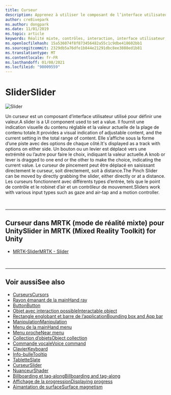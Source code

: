 ```yaml
---
title: Curseur
description: Apprenez à utiliser le composant de l’interface utilisateur Slider pour définir une valeur en déplaçant un bouton ou un levier sur une piste à l’aide de la boîte à outils de la réalité mixte.
author: cre8ivepark
ms.author: dongpark
ms.date: 11/01/2019
ms.topic: article
keywords: Réalité mixte, contrôles, interaction, interface utilisateur, expérience utilisateur, casque de réalité mixte, casque de réalité mixte, casque de réalité virtuelle, HoloLens, Slider, MRTK, boîte à outils de réalité mixte
ms.openlocfilehash: 15a536074f8f873456482a55c1c9dbe418602bb1
ms.sourcegitcommit: 2329db5a76dfe1b844e21291dbc8ee3888ed1b81
ms.translationtype: MT
ms.contentlocale: fr-FR
ms.lasthandoff: 01/08/2021
ms.locfileid: "98009559"
---
```

# <a name="slider"></a><span data-ttu-id="be39d-104">Slider</span><span class="sxs-lookup"><span data-stu-id="be39d-104">Slider</span></span>

![Slider](images/UX_Hero_Slider.jpg)

<span data-ttu-id="be39d-106">Un curseur est un composant d’interface utilisateur utilisé pour définir une valeur.</span><span class="sxs-lookup"><span data-stu-id="be39d-106">A slider is a UI component used to set a value.</span></span> <span data-ttu-id="be39d-107">Il fournit une indication visuelle du contenu réglable et la valeur actuelle de la plage de contenu totale.</span><span class="sxs-lookup"><span data-stu-id="be39d-107">It provides a visual indication of adjustable content, and the current setting in the total range of content.</span></span> <span data-ttu-id="be39d-108">Elle s’affiche sous la forme d’une piste avec des options de chaque côté.</span><span class="sxs-lookup"><span data-stu-id="be39d-108">It's displayed as a track with options on either side.</span></span> <span data-ttu-id="be39d-109">Un bouton ou un levier est déplacé vers une extrémité ou l’autre pour faire le choix, indiquant la valeur actuelle.</span><span class="sxs-lookup"><span data-stu-id="be39d-109">A knob or lever is dragged to one end or the other to make the choice, indicating the current value.</span></span> <span data-ttu-id="be39d-110">Le curseur de pincement peut être déplacé en saisissant directement le curseur, soit directement, soit à distance.</span><span class="sxs-lookup"><span data-stu-id="be39d-110">The Pinch Slider can be moved by directly grabbing the slider, either directly or at a distance.</span></span> <span data-ttu-id="be39d-111">Les curseurs fonctionnent avec différents types d’entrée, tels que le point de contrôle et le robinet d’air et un contrôleur de mouvement.</span><span class="sxs-lookup"><span data-stu-id="be39d-111">Sliders work with various input types such as gaze and air-tap and a motion controller.</span></span>

<br>

---

## <a name="slider-in-mrtk-mixed-reality-toolkit-for-unity"></a><span data-ttu-id="be39d-112">Curseur dans MRTK (mode de réalité mixte) pour Unity</span><span class="sxs-lookup"><span data-stu-id="be39d-112">Slider in MRTK (Mixed Reality Toolkit) for Unity</span></span>

* [<span data-ttu-id="be39d-113">MRTK-Slider</span><span class="sxs-lookup"><span data-stu-id="be39d-113">MRTK - Slider</span></span>](https://microsoft.github.io/MixedRealityToolkit-Unity/Documentation/README_Sliders.html)

<br>

---

## <a name="see-also"></a><span data-ttu-id="be39d-114">Voir aussi</span><span class="sxs-lookup"><span data-stu-id="be39d-114">See also</span></span>

* [<span data-ttu-id="be39d-115">Curseurs</span><span class="sxs-lookup"><span data-stu-id="be39d-115">Cursors</span></span>](cursors.md)
* [<span data-ttu-id="be39d-116">Rayon émanant de la main</span><span class="sxs-lookup"><span data-stu-id="be39d-116">Hand ray</span></span>](point-and-commit.md)
* [<span data-ttu-id="be39d-117">Button</span><span class="sxs-lookup"><span data-stu-id="be39d-117">Button</span></span>](button.md)
* [<span data-ttu-id="be39d-118">Objet avec interaction possible</span><span class="sxs-lookup"><span data-stu-id="be39d-118">Interactable object</span></span>](interactable-object.md)
* [<span data-ttu-id="be39d-119">Rectangle englobant et barre de l’application</span><span class="sxs-lookup"><span data-stu-id="be39d-119">Bounding box and App bar</span></span>](app-bar-and-bounding-box.md)
* [<span data-ttu-id="be39d-120">Manipulation</span><span class="sxs-lookup"><span data-stu-id="be39d-120">Manipulation</span></span>](direct-manipulation.md)
* [<span data-ttu-id="be39d-121">Menu de la main</span><span class="sxs-lookup"><span data-stu-id="be39d-121">Hand menu</span></span>](hand-menu.md)
* [<span data-ttu-id="be39d-122">Menu proche</span><span class="sxs-lookup"><span data-stu-id="be39d-122">Near menu</span></span>](near-menu.md)
* [<span data-ttu-id="be39d-123">Collection d’objets</span><span class="sxs-lookup"><span data-stu-id="be39d-123">Object collection</span></span>](object-collection.md)
* [<span data-ttu-id="be39d-124">Commande vocale</span><span class="sxs-lookup"><span data-stu-id="be39d-124">Voice command</span></span>](voice-input.md)
* [<span data-ttu-id="be39d-125">Clavier</span><span class="sxs-lookup"><span data-stu-id="be39d-125">Keyboard</span></span>](keyboard.md)
* [<span data-ttu-id="be39d-126">Info-bulle</span><span class="sxs-lookup"><span data-stu-id="be39d-126">Tooltip</span></span>](tooltip.md)
* [<span data-ttu-id="be39d-127">Tablette</span><span class="sxs-lookup"><span data-stu-id="be39d-127">Slate</span></span>](slate.md)
* [<span data-ttu-id="be39d-128">Curseur</span><span class="sxs-lookup"><span data-stu-id="be39d-128">Slider</span></span>](slider.md)
* [<span data-ttu-id="be39d-129">Nuanceur</span><span class="sxs-lookup"><span data-stu-id="be39d-129">Shader</span></span>](shader.md)
* [<span data-ttu-id="be39d-130">Billboarding et tag-along</span><span class="sxs-lookup"><span data-stu-id="be39d-130">Billboarding and tag-along</span></span>](billboarding-and-tag-along.md)
* [<span data-ttu-id="be39d-131">Affichage de la progression</span><span class="sxs-lookup"><span data-stu-id="be39d-131">Displaying progress</span></span>](progress.md)
* [<span data-ttu-id="be39d-132">Aimantation de surface</span><span class="sxs-lookup"><span data-stu-id="be39d-132">Surface magnetism</span></span>](surface-magnetism.md)
